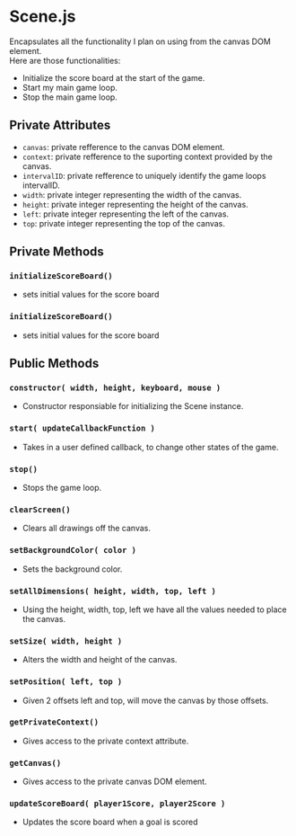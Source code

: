 
# Scene.js
Encapsulates all the functionality I plan on using from the canvas DOM element. </br> 
Here are those functionalities:
* Initialize the score board at the start of the game.
* Start my main game loop.
* Stop the main game loop.

## Private Attributes
* `canvas`: private refference to the canvas DOM element.
* `context`: private refference to the suporting context provided by the canvas.
* `intervalID`: private refference to uniquely identify the game loops intervalID.
* `width`: private integer representing the width of the canvas.
* `height`: private integer representing the height of the canvas.
* `left`: private integer representing the left of the canvas.
* `top`: private integer representing the top of the canvas.

## Private Methods

### `initializeScoreBoard()`
* sets initial values for the score board

### `initializeScoreBoard()`
* sets initial values for the score board

## Public Methods

### `constructor( width, height, keyboard, mouse )`
* Constructor responsiable for initializing the Scene instance.

### `start( updateCallbackFunction )`
* Takes in a user defined callback, to change other states of the game.

### `stop()`
* Stops the game loop.

### `clearScreen()`
* Clears all drawings off the canvas.

### `setBackgroundColor( color )`
* Sets the background color.

### `setAllDimensions( height, width, top, left )`
* Using the height, width, top, left we have all the values needed to place the canvas.

### `setSize( width, height )`
* Alters the width and height of the canvas.

### `setPosition( left, top )`
* Given 2 offsets left and top, will move the canvas by those offsets.

### `getPrivateContext()`
* Gives access to the private context attribute.

### `getCanvas()`
* Gives access to the private canvas DOM element.

### `updateScoreBoard( player1Score, player2Score )`
* Updates the score board when a goal is scored